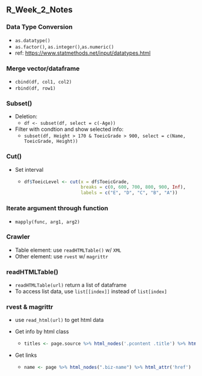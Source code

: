 ## R_Week_2_Notes

### Data Type Conversion

- `as.datatype()`
- `as.factor()`, `as.integer()`,`as.numeric()`
- ref: https://www.statmethods.net/input/datatypes.html

### Merge vector/dataframe

- `cbind(df, col1, col2)`
- `rbind(df, row1)`

### Subset()

- Deletion:
  - `df <- subset(df, select = c(-Age))`
- Filter with condtion and show selected info:
  - `subset(df, Height > 170 & ToeicGrade > 900, select = c(Name, ToeicGrade, Height))`

### Cut()

- Set interval

  - ```R
    df$ToeicLevel <- cut(x = df$ToeicGrade, 
                         breaks = c(0, 600, 700, 800, 900, Inf),
                         labels = c("E", "D", "C", "B", "A"))
    ```

### Iterate argument through function

- `mapply(func, arg1, arg2)`

### Crawler

- Table element: use `readHTMLTable()` w/  `XML`
- Other element: use `rvest` w/ `magrittr`

### readHTMLTable()

- `readHTMLTable(url)` return a list of dataframe
- To access list data, use `list[[index]]` instead of  `list[index]`

### rvest & magrittr

- use `read_html(url)` to get html data

- Get info by html class

  - ```R
    titles <- page.source %>% html_nodes('.pcontent .title') %>% html_text(trim=TRUE)
    ```

- Get links

  - ```R
    name <- page %>% html_nodes(".biz-name") %>% html_attr('href')
    ```





